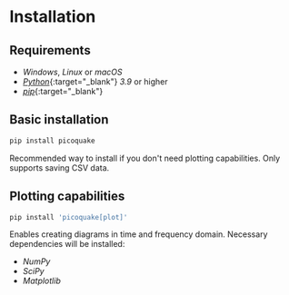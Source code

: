 # Installation

## Requirements

- *Windows*, *Linux* or *macOS*
- [*Python*](https://www.python.org/downloads/){:target="_blank"} *3.9* or higher
- [*pip*](https://pip.pypa.io/en/stable/installation/){:target="_blank"}

## Basic installation

```bash
pip install picoquake
```

Recommended way to install if you don't need plotting capabilities. Only supports saving CSV data.

## Plotting capabilities

```bash
pip install 'picoquake[plot]'
```

Enables creating diagrams in time and frequency domain. Necessary dependencies will be installed:

- *NumPy*
- *SciPy*
- *Matplotlib*
